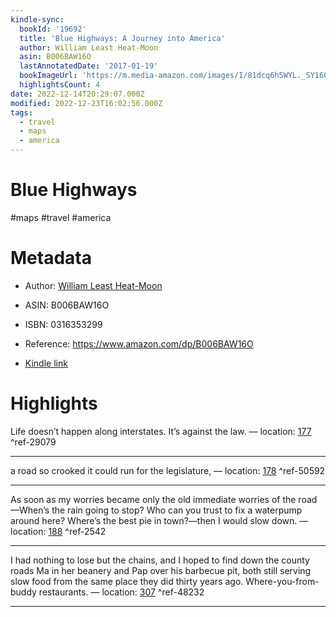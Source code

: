 ```yaml
---
kindle-sync:
  bookId: '19692'
  title: 'Blue Highways: A Journey into America'
  author: William Least Heat-Moon
  asin: B006BAW16O
  lastAnnotatedDate: '2017-01-19'
  bookImageUrl: 'https://m.media-amazon.com/images/I/81dcq6h5WYL._SY160.jpg'
  highlightsCount: 4
date: 2022-12-14T20:29:07.000Z
modified: 2022-12-23T16:02:56.000Z
tags:
  - travel
  - maps
  - america
---
```

# Blue Highways

#maps #travel #america 

# Metadata

* Author: [William Least Heat-Moon](https://www.amazon.com/William-Least-Heat-Moon/e/B000AP5EBK/ref=dp_byline_cont_ebooks_1)

* ASIN: B006BAW16O

* ISBN: 0316353299

* Reference: <https://www.amazon.com/dp/B006BAW16O>

* [Kindle link](kindle://book?action=open&asin=B006BAW16O)

# Highlights

Life doesn’t happen along interstates. It’s against the law. — location: [177](kindle://book?action=open&asin=B006BAW16O&location=177) ^ref-29079

---

a road so crooked it could run for the legislature, — location: [178](kindle://book?action=open&asin=B006BAW16O&location=178) ^ref-50592

---

As soon as my worries became only the old immediate worries of the road—When’s the rain going to stop? Who can you trust to fix a waterpump around here? Where’s the best pie in town?—then I would slow down. — location: [188](kindle://book?action=open&asin=B006BAW16O&location=188) ^ref-2542

---

I had nothing to lose but the chains, and I hoped to find down the county roads Ma in her beanery and Pap over his barbecue pit, both still serving slow food from the same place they did thirty years ago. Where-you-from-buddy restaurants. — location: [307](kindle://book?action=open&asin=B006BAW16O&location=307) ^ref-48232

---
